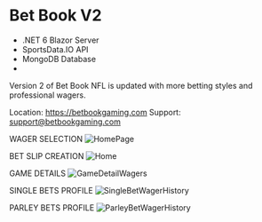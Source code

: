 # Bet Book V2
- .NET 6 Blazor Server
- SportsData.IO API
- MongoDB Database
- 
Version 2 of Bet Book NFL is updated with more betting styles and professional wagers.

Location: https://betbookgaming.com
Support: support@betbookgaming.com

WAGER SELECTION
![HomePage](https://user-images.githubusercontent.com/95720340/191072722-9293f083-8b3e-4ff1-9b70-d8f27a31567f.png)

BET SLIP CREATION
![Home](https://user-images.githubusercontent.com/95720340/191072246-74ff01cb-6c71-40f9-ae30-006f430063a1.png)

GAME DETAILS
![GameDetailWagers](https://user-images.githubusercontent.com/95720340/191072231-4a2d7ad1-0de0-479f-b383-05d24647a2b3.png)

SINGLE BETS PROFILE
![SingleBetWagerHistory](https://user-images.githubusercontent.com/95720340/191072220-e345f046-1e92-4069-833e-746a0e1ced93.png)

PARLEY BETS PROFILE
![ParleyBetWagerHistory](https://user-images.githubusercontent.com/95720340/191072209-da3382d9-d430-4301-86d4-57ea60ee7678.png)


